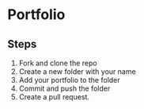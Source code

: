 # Portfolio

## Steps

1. Fork and clone the repo
2. Create a new folder with your name
3. Add your portfolio to the folder
4. Commit and push the folder
5. Create a pull request. 

